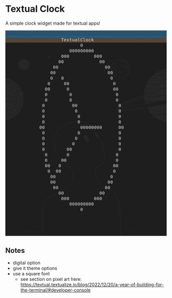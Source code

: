 # Textual Clock
A simple clock widget made for textual apps!

![Example](screenshot.png)

## Notes
- digital option
- give it theme options
- use a square font
  - see section on pixel art here:
    https://textual.textualize.io/blog/2022/12/20/a-year-of-building-for-the-terminal/#developer-console
